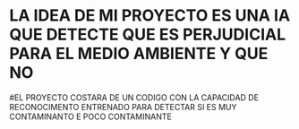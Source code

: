 # LA IDEA DE MI PROYECTO ES UNA IA QUE DETECTE QUE ES PERJUDICIAL PARA EL MEDIO AMBIENTE Y QUE NO
#EL PROYECTO COSTARA DE UN CODIGO CON LA CAPACIDAD DE RECONOCIMENTO ENTRENADO PARA DETECTAR SI ES MUY CONTAMINANTO E POCO CONTAMINANTE
